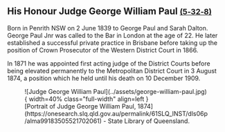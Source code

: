 ## His Honour Judge George William Paul <small>[(5‑32‑8)](https://brisbane.discovereverafter.com/profile/31688737 "Go to Memorial Information" )</small>

Born in Penrith NSW on 2 June 1839 to George Paul and Sarah Dalton. George Paul Jnr was called to the Bar in London at the age of 22. He later established a successful private practice in Brisbane before taking up the position of Crown Prosecutor of the Western District Court in 1866. 

In 1871 he was appointed first acting judge of the District Courts before being elevated permanently to the Metropolitan District Court in 3 August 1874, a position which he held until his death on 10 December 1909.


<figure markdown>
  ![Judge George William Paul](../assets/george-william-paul.jpg){ width=40% class="full-width" align=left }</br>
  <figcaption markdown>[Portrait of Judge George William Paul, 1874](https://onesearch.slq.qld.gov.au/permalink/61SLQ_INST/dls06p/alma99183505521702061) - State Library of Queensland.</figcaption>
</figure>
